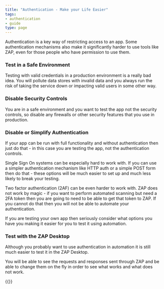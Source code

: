 ```yaml
---
title: "Authentication - Make your Life Easier"
tags: 
- authentication
- guide
type: page
---
```


Authentication is a key way of restricting access to an app.
Some authentication mechanisms also make it significantly harder to use tools like ZAP, even for those people who have permission to use them.

### Test in a Safe Environment

Testing with valid credentials in a production environment is a really bad idea. 
You will pollute data stores with invalid data and you always run the risk of taking the service down or impacting valid users in some other way.

### Disable Security Controls

You are in a safe environment and you want to test the app not the security controls, so disable any firewalls or other security features 
that you use in production.

### Disable or Simplify Authentication

If your app can be run with full functionality and without authentication then just do that - in this case you are testing the app, not the authentication controls.

Single Sign On systems can be especially hard to work with. 
If you can use a simpler authentication mechanism like HTTP auth or a simple POST form then do that - these options will be much
easier to set up and much less likely to break your testing.

Two factor authentication (2AF) can be even harder to work with.
ZAP does not work by magic - if you want to perform automated scanning but need a 2FA token then you are going to need to be able to 
get that token to ZAP. If you cannot do that then you will not be able to automate your authentication.

If you are testing your own app then seriously consider what options you have you making it easier for you to test it using automation.

### Test with the ZAP Desktop

Although you probably want to use authentication in automation it is still much easier to test it in the ZAP Desktop.

You will be able to see the requests and responses sent through ZAP and be able to change them on the fly in order to see what works and what does not work.

{{<prevnext nextUrl="../manual-auth/" nextTitle="Manual authentication">}}